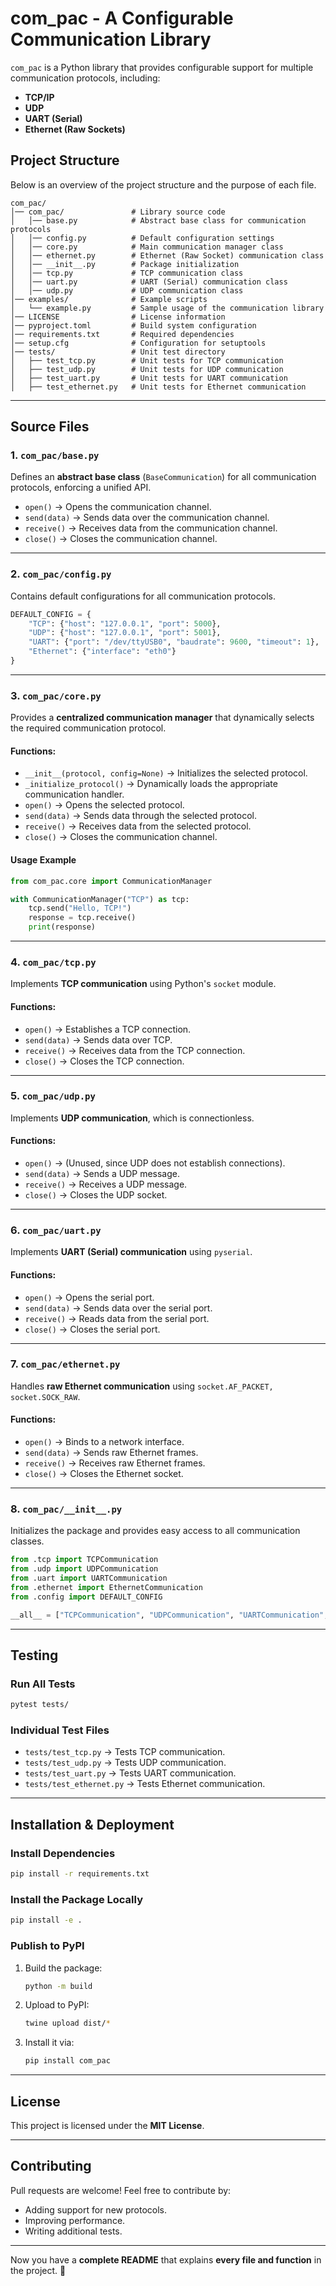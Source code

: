 # **com_pac - A Configurable Communication Library**

`com_pac` is a Python library that provides configurable support for multiple communication protocols, including:
- **TCP/IP**
- **UDP**
- **UART (Serial)**
- **Ethernet (Raw Sockets)**

## **Project Structure**
Below is an overview of the project structure and the purpose of each file.

```
com_pac/
│── com_pac/               # Library source code
│   │── base.py            # Abstract base class for communication protocols
│   │── config.py          # Default configuration settings
│   │── core.py            # Main communication manager class
│   │── ethernet.py        # Ethernet (Raw Socket) communication class
│   │── __init__.py        # Package initialization
│   │── tcp.py             # TCP communication class
│   │── uart.py            # UART (Serial) communication class
│   │── udp.py             # UDP communication class
│── examples/              # Example scripts
│   └── example.py         # Sample usage of the communication library
│── LICENSE                # License information
│── pyproject.toml         # Build system configuration
│── requirements.txt       # Required dependencies
│── setup.cfg              # Configuration for setuptools
│── tests/                 # Unit test directory
│   ├── test_tcp.py        # Unit tests for TCP communication
│   ├── test_udp.py        # Unit tests for UDP communication
│   ├── test_uart.py       # Unit tests for UART communication
│   ├── test_ethernet.py   # Unit tests for Ethernet communication
```

---

## **Source Files**
### **1. `com_pac/base.py`**
Defines an **abstract base class** (`BaseCommunication`) for all communication protocols, enforcing a unified API.

- `open()` → Opens the communication channel.
- `send(data)` → Sends data over the communication channel.
- `receive()` → Receives data from the communication channel.
- `close()` → Closes the communication channel.

---

### **2. `com_pac/config.py`**
Contains default configurations for all communication protocols.

```python
DEFAULT_CONFIG = {
    "TCP": {"host": "127.0.0.1", "port": 5000},
    "UDP": {"host": "127.0.0.1", "port": 5001},
    "UART": {"port": "/dev/ttyUSB0", "baudrate": 9600, "timeout": 1},
    "Ethernet": {"interface": "eth0"}
}
```

---

### **3. `com_pac/core.py`**
Provides a **centralized communication manager** that dynamically selects the required communication protocol.

#### **Functions:**
- `__init__(protocol, config=None)` → Initializes the selected protocol.
- `_initialize_protocol()` → Dynamically loads the appropriate communication handler.
- `open()` → Opens the selected protocol.
- `send(data)` → Sends data through the selected protocol.
- `receive()` → Receives data from the selected protocol.
- `close()` → Closes the communication channel.

#### **Usage Example**
```python
from com_pac.core import CommunicationManager

with CommunicationManager("TCP") as tcp:
    tcp.send("Hello, TCP!")
    response = tcp.receive()
    print(response)
```

---

### **4. `com_pac/tcp.py`**
Implements **TCP communication** using Python's `socket` module.

#### **Functions:**
- `open()` → Establishes a TCP connection.
- `send(data)` → Sends data over TCP.
- `receive()` → Receives data from the TCP connection.
- `close()` → Closes the TCP connection.

---

### **5. `com_pac/udp.py`**
Implements **UDP communication**, which is connectionless.

#### **Functions:**
- `open()` → (Unused, since UDP does not establish connections).
- `send(data)` → Sends a UDP message.
- `receive()` → Receives a UDP message.
- `close()` → Closes the UDP socket.

---

### **6. `com_pac/uart.py`**
Implements **UART (Serial) communication** using `pyserial`.

#### **Functions:**
- `open()` → Opens the serial port.
- `send(data)` → Sends data over the serial port.
- `receive()` → Reads data from the serial port.
- `close()` → Closes the serial port.

---

### **7. `com_pac/ethernet.py`**
Handles **raw Ethernet communication** using `socket.AF_PACKET, socket.SOCK_RAW`.

#### **Functions:**
- `open()` → Binds to a network interface.
- `send(data)` → Sends raw Ethernet frames.
- `receive()` → Receives raw Ethernet frames.
- `close()` → Closes the Ethernet socket.

---

### **8. `com_pac/__init__.py`**
Initializes the package and provides easy access to all communication classes.

```python
from .tcp import TCPCommunication
from .udp import UDPCommunication
from .uart import UARTCommunication
from .ethernet import EthernetCommunication
from .config import DEFAULT_CONFIG

__all__ = ["TCPCommunication", "UDPCommunication", "UARTCommunication", "EthernetCommunication", "DEFAULT_CONFIG"]
```

---

## **Testing**
### **Run All Tests**
```sh
pytest tests/
```

### **Individual Test Files**
- `tests/test_tcp.py` → Tests TCP communication.
- `tests/test_udp.py` → Tests UDP communication.
- `tests/test_uart.py` → Tests UART communication.
- `tests/test_ethernet.py` → Tests Ethernet communication.

---

## **Installation & Deployment**
### **Install Dependencies**
```sh
pip install -r requirements.txt
```

### **Install the Package Locally**
```sh
pip install -e .
```

### **Publish to PyPI**
1. Build the package:
   ```sh
   python -m build
   ```
2. Upload to PyPI:
   ```sh
   twine upload dist/*
   ```
3. Install it via:
   ```sh
   pip install com_pac
   ```

---

## **License**
This project is licensed under the **MIT License**.

---

## **Contributing**
Pull requests are welcome! Feel free to contribute by:
- Adding support for new protocols.
- Improving performance.
- Writing additional tests.

---

Now you have a **complete README** that explains **every file and function** in the project. 🚀
